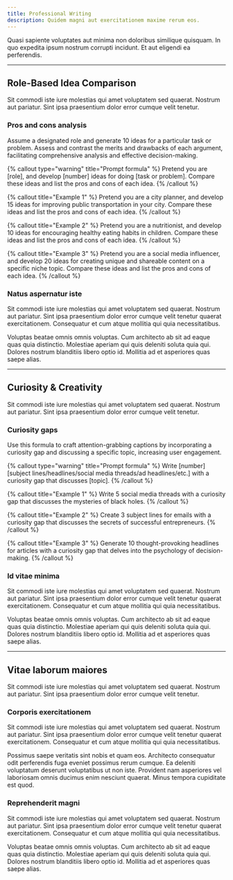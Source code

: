 ```yaml
---
title: Professional Writing
description: Quidem magni aut exercitationem maxime rerum eos.
---
```


Quasi sapiente voluptates aut minima non doloribus similique quisquam. In quo expedita ipsum nostrum corrupti incidunt. Et aut eligendi ea perferendis.

---

## Role-Based Idea Comparison

Sit commodi iste iure molestias qui amet voluptatem sed quaerat. Nostrum aut pariatur. Sint ipsa praesentium dolor error cumque velit tenetur.

### Pros and cons analysis

Assume a designated role and generate 10 ideas for a particular task or problem. Assess and contrast the merits and drawbacks of each argument, facilitating comprehensive analysis and effective decision-making.

{% callout type="warning" title="Prompt formula" %}
Pretend you are [role], and develop [number] ideas for doing [task or problem]. Compare these ideas and list the pros and cons of each idea.
{% /callout %}

{% callout title="Example 1" %}
Pretend you are a city planner, and develop 15 ideas for improving public transportation in your city. Compare these ideas and list the pros and cons of each idea.
{% /callout %}

{% callout title="Example 2" %}
Pretend you are a nutritionist, and develop 10 ideas for encouraging healthy eating habits in children. Compare these ideas and list the pros and cons of each idea.
{% /callout %}

{% callout title="Example 3" %}
Pretend you are a social media influencer, and develop 20 ideas for creating unique and shareable content on a specific niche topic. Compare these ideas and list the pros and cons of each idea.
{% /callout %}

### Natus aspernatur iste

Sit commodi iste iure molestias qui amet voluptatem sed quaerat. Nostrum aut pariatur. Sint ipsa praesentium dolor error cumque velit tenetur quaerat exercitationem. Consequatur et cum atque mollitia qui quia necessitatibus.

Voluptas beatae omnis omnis voluptas. Cum architecto ab sit ad eaque quas quia distinctio. Molestiae aperiam qui quis deleniti soluta quia qui. Dolores nostrum blanditiis libero optio id. Mollitia ad et asperiores quas saepe alias.

---

## Curiosity & Creativity

Sit commodi iste iure molestias qui amet voluptatem sed quaerat. Nostrum aut pariatur. Sint ipsa praesentium dolor error cumque velit tenetur.

### Curiosity gaps

Use this formula to craft attention-grabbing captions by incorporating a curiosity gap and discussing a specific topic, increasing user engagement.

{% callout type="warning" title="Prompt formula" %}
Write [number] [subject lines/headlines/social media threads/ad headlines/etc.] with a curiosity gap that discusses [topic].
{% /callout %}

{% callout title="Example 1" %}
Write 5 social media threads with a curiosity gap that discusses the mysteries of black holes.
{% /callout %}

{% callout title="Example 2" %}
Create 3 subject lines for emails with a curiosity gap that discusses the secrets of successful entrepreneurs.
{% /callout %}

{% callout title="Example 3" %}
Generate 10 thought-provoking headlines for articles with a curiosity gap that delves into the psychology of decision-making.
{% /callout %}

### Id vitae minima

Sit commodi iste iure molestias qui amet voluptatem sed quaerat. Nostrum aut pariatur. Sint ipsa praesentium dolor error cumque velit tenetur quaerat exercitationem. Consequatur et cum atque mollitia qui quia necessitatibus.

Voluptas beatae omnis omnis voluptas. Cum architecto ab sit ad eaque quas quia distinctio. Molestiae aperiam qui quis deleniti soluta quia qui. Dolores nostrum blanditiis libero optio id. Mollitia ad et asperiores quas saepe alias.

---

## Vitae laborum maiores

Sit commodi iste iure molestias qui amet voluptatem sed quaerat. Nostrum aut pariatur. Sint ipsa praesentium dolor error cumque velit tenetur.

### Corporis exercitationem

Sit commodi iste iure molestias qui amet voluptatem sed quaerat. Nostrum aut pariatur. Sint ipsa praesentium dolor error cumque velit tenetur quaerat exercitationem. Consequatur et cum atque mollitia qui quia necessitatibus.

Possimus saepe veritatis sint nobis et quam eos. Architecto consequatur odit perferendis fuga eveniet possimus rerum cumque. Ea deleniti voluptatum deserunt voluptatibus ut non iste. Provident nam asperiores vel laboriosam omnis ducimus enim nesciunt quaerat. Minus tempora cupiditate est quod.

### Reprehenderit magni

Sit commodi iste iure molestias qui amet voluptatem sed quaerat. Nostrum aut pariatur. Sint ipsa praesentium dolor error cumque velit tenetur quaerat exercitationem. Consequatur et cum atque mollitia qui quia necessitatibus.

Voluptas beatae omnis omnis voluptas. Cum architecto ab sit ad eaque quas quia distinctio. Molestiae aperiam qui quis deleniti soluta quia qui. Dolores nostrum blanditiis libero optio id. Mollitia ad et asperiores quas saepe alias.
